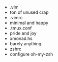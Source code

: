  * .vim
  * ton of unused crap
 * .vimrc
  * minimal and happy
 * .tmux.conf
  * pride and joy
 * xmonad.hs
  * barely anything
 * zshrc
  * configure oh-my-zsh
